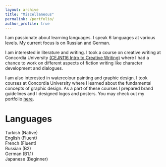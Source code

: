 ```yaml
---
layout: archive
title: "Miscellaneous"
permalink: /portfolio/
author_profile: true
---
```


I am passionate about learning languages. I speak 6 languages at various levels. My current focus is on Russian and German.

I am interested in literature and writing. I took a course on creative writing at Concordia University [(CEJN116 Intro to Creative Writing)](https://www.concordia.ca/cce/courses/details.html?subject=CEJN&catalog_number=116) where I had a chance to work on different aspects of fiction writing like character development and dialogues. 

I am also interested in watercolour painting and graphic design. I took courses at Concordia University where I learned about the fundamental concepts of graphic design. As a part of these courses I prepared brand guidelines and I designed logos and posters. You may check out my portfolio [here](http://behance.net/didemdemirag).

# Languages
Turkish (Native) <br/>
English (Fluent) <br/>
French (Fluent) <br/>
Russian (B2) <br/>
German (B1.1) <br/>
Japanese (Beginner) <br/>
